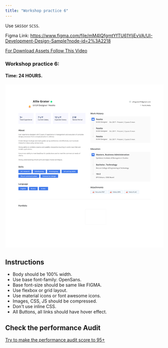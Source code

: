```yaml
---
title: "Workshop practice 6"
---
```


Use `SASS`or `SCSS`.

Figma Link: https://www.figma.com/file/mM4IQfgmtYfTU61YljEvVA/UI-Development-Design-Sample?node-id=2%3A2218

[For Download Assets Follow This Video](https://www.youtube.com/watch?v=NpzL1MONwaw)
### Workshop practice 6: 
#### Time: 24 HOURS.

![workshop2 Neoito](/workshop6.png)

## Instructions 
* Body should be 100% width.
* Use base font-family: OpenSans.
* Base font-size should be same like FIGMA.
* Use flexbox or grid layout.
* Use material icons or font awesome icons.
* Images, CSS, JS should be compressed.
* Don't use inline CSS.
* All Buttons, all links should have hover effect.

## Check the performance Audit
[Try to make the performance audit score to 95+](https://developers.google.com/web/tools/lighthouse/)
